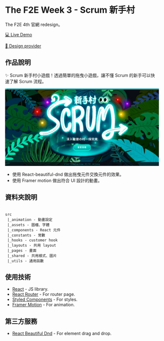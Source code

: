 # The F2E Week 3 - Scrum 新手村

The F2E 4th 官網 redesign。

[💻 Live Demo](https://jim-the-f2e-week3-scrum.netlify.app/)

[🎨 Design provider](https://2022.thef2e.com/users/12061549261454740203)

## 作品說明

✨ Scrum 新手村小遊戲！透過簡單的拖曳小遊戲，讓不懂 Scrum 的新手可以快速了解 Scrum 流程。

![](./src/assets/images/cover/screenshot.jpeg)

-   使用 React-beautiful-dnd 做出拖曳元件交換元件的效果。
-   使用 Framer motion 做出符合 UI 設計的動畫。

## 資料夾說明

```

src
 |_animation - 動畫設定
 |_assets - 圖檔、字體
 |_components - React 元件
 |_constants - 常數
 |_hooks - customer hook
 |_layouts - 共用 layout
 |_pages - 畫面
 |_shared - 共用樣式、圖片
 |_utils - 通用函數

```

## 使用技術

-   [React](https://reactjs.org/) - JS library.
-   [React Router](https://reactrouter.com/en/main) - For router page.
-   [Styled Components](https://styled-components.com/) - For styles.
-   [Framer Motion](https://www.framer.com/motion/) - For animation.

## 第三方服務

-   [React Beautiful Dnd](https://github.com/atlassian/react-beautiful-dnd) - For element drag and drop.
